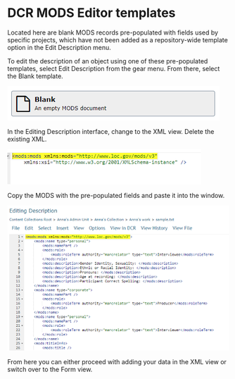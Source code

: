 # DCR MODS Editor templates

Located here are blank MODS records pre-populated with fields used by specific projects, which have not been added as a repository-wide template option in the Edit Description menu.

To edit the description of an object using one of these pre-populated templates, select Edit Description from the gear menu. From there, select the Blank template.

![Blank MODS template](screenshots/Blank-MODS-template.PNG)

In the Editing Description interface, change to the XML view. Delete the existing XML.

![Blank MODS XML view](screenshots/Blank-MODS-xmlview.PNG)

Copy the MODS with the pre-populated fields and paste it into the window.

![Populate Fields in XML view](screenshots/Populate-Fields.PNG)

From here you can either proceed with adding your data in the XML view or switch over to the Form view.
